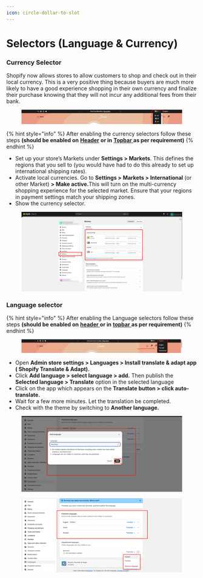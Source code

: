 ```yaml
---
icon: circle-dollar-to-slot
---
```


# Selectors (Language & Currency)

### Currency Selector

Shopify now allows stores to allow customers to shop and check out in their local currency. This is a very positive thing because buyers are much more likely to have a good experience shopping in their own currency and finalize their purchase knowing that they will not incur any additional fees from their bank.

<figure><img src="../.gitbook/assets/currency.png" alt=""><figcaption></figcaption></figure>

{% hint style="info" %}
&#x20;After enabling the currency selectors follow these steps **(should be enabled on** [**Header**](header.md) **or in** [**Topbar** ](top-bar.md)**as per requirement)**
{% endhint %}

* Set up your store’s Markets under **Settings > Markets**. This defines the regions that you sell to (you would have had to do this already to set up international shipping rates).
* Activate local currencies. Go to **Settings > Markets > International** (or other Market) **> Make active.**&#x54;his will turn on the multi-currency shopping experience for the selected market. Ensure that your regions in payment settings match your shipping zones.
* Show the currency selector.

<figure><img src="../.gitbook/assets/image.webp" alt=""><figcaption></figcaption></figure>

### Language selector

{% hint style="info" %}
&#x20;After enabling the Language selectors follow these steps **(should be enabled on** [**header** ](header.md)**or in** [**topbar** ](top-bar.md)**as per requirement)**
{% endhint %}

<figure><img src="../.gitbook/assets/lana.png" alt=""><figcaption></figcaption></figure>

* Open **Admin store settings > Languages > Install translate & adapt app ( Shopify Translate & Adapt).**
* Click **Add language > select language > add.** Then publish the **Selected language > Translate** option in the selected language
* Click on the app which appears on the **Translate button > click auto-translate.**
* &#x20;Wait for a few more minutes. Let the translation be completed.
* &#x20;Check with the theme by switching to **Another language.**



<figure><img src="../.gitbook/assets/889.png" alt=""><figcaption></figcaption></figure>

<figure><img src="../.gitbook/assets/sswe3.png" alt=""><figcaption></figcaption></figure>

